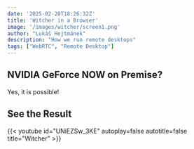 ```yaml
---
date: '2025-02-20T18:26:32Z'
title: 'Witcher in a Browser'
image: '/images/witcher/screen1.png'
author: "Lukáš Hejtmánek"
description: "How we run remote desktops"
tags: ["WebRTC", "Remote Desktop"]
---
```


## NVIDIA GeForce NOW on Premise?

Yes, it is possible! 


## See the Result

{{< youtube id="UNiEZSw_3KE" autoplay=false autotitle=false title="Witcher" >}}
